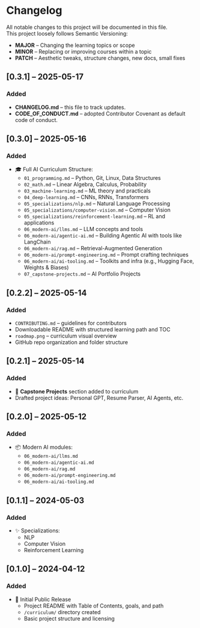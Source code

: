 # Changelog

All notable changes to this project will be documented in this file.  
This project loosely follows Semantic Versioning:

- **MAJOR** – Changing the learning topics or scope  
- **MINOR** – Replacing or improving courses within a topic  
- **PATCH** – Aesthetic tweaks, structure changes, new docs, small fixes  

## [0.3.1] – 2025-05-17
### Added
- **CHANGELOG.md** – this file to track updates.
- **CODE_OF_CONDUCT.md** – adopted Contributor Covenant as default code of conduct.

## [0.3.0] – 2025-05-16
### Added
- 🎓 Full AI Curriculum Structure:
  - `01_programming.md` – Python, Git, Linux, Data Structures
  - `02_math.md` – Linear Algebra, Calculus, Probability
  - `03_machine-learning.md` – ML theory and practicals
  - `04_deep-learning.md` – CNNs, RNNs, Transformers
  - `05_specializations/nlp.md` – Natural Language Processing
  - `05_specializations/computer-vision.md` – Computer Vision
  - `05_specializations/reinforcement-learning.md` – RL and applications
  - `06_modern-ai/llms.md` – LLM concepts and tools
  - `06_modern-ai/agentic-ai.md` – Building Agentic AI with tools like LangChain
  - `06_modern-ai/rag.md` – Retrieval-Augmented Generation
  - `06_modern-ai/prompt-engineering.md` – Prompt crafting techniques
  - `06_modern-ai/ai-tooling.md` – Toolkits and infra (e.g., Hugging Face, Weights & Biases)
  - `07_capstone-projects.md` – AI Portfolio Projects

## [0.2.2] – 2025-05-14
### Added
- `CONTRIBUTING.md` – guidelines for contributors
- Downloadable README with structured learning path and TOC
- `roadmap.png` – curriculum visual overview
- GitHub repo organization and folder structure

## [0.2.1] – 2025-05-14
### Added
- 🧪 **Capstone Projects** section added to curriculum
- Drafted project ideas: Personal GPT, Resume Parser, AI Agents, etc.

## [0.2.0] – 2025-05-12
### Added
- 📦 Modern AI modules:
  - `06_modern-ai/llms.md`
  - `06_modern-ai/agentic-ai.md`
  - `06_modern-ai/rag.md`
  - `06_modern-ai/prompt-engineering.md`
  - `06_modern-ai/ai-tooling.md`

## [0.1.1] – 2024-05-03
### Added
- ✨ Specializations:
  - NLP
  - Computer Vision
  - Reinforcement Learning

## [0.1.0] – 2024-04-12
### Added
- 🔰 Initial Public Release
  - Project README with Table of Contents, goals, and path
  - `/curriculum/` directory created
  - Basic project structure and licensing
